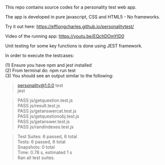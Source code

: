 This repo contains source codes for a personality test web app.

The app is developed in pure javascript, CSS and HTML5 - No frameworks.

Try it out here: https://effiongcharles.github.io/personalitytest/

Video of the running app: https://youtu.be/EQchDOmYID0

Unit testing for some key functions is done using JEST framework.

In order to execute the testcases:

(1) Ensure you have npm and jest installed  
(2) From terminal do: npm run test  
(3) You should see an output similar to the following:

> personality@1.0.0 test  
> jest

> PASS js/getquestion.test.js  
> PASS js/result.test.js  
> PASS js/getanswercat.test.js  
> PASS js/getquestionobj.test.js  
> PASS js/getanswer.test.js  
> PASS js/randindexes.test.js

> Test Suites: 6 passed, 6 total  
> Tests: 6 passed, 6 total  
> Snapshots: 0 total  
> Time: 0.78 s, estimated 1 s  
> Ran all test suites.
